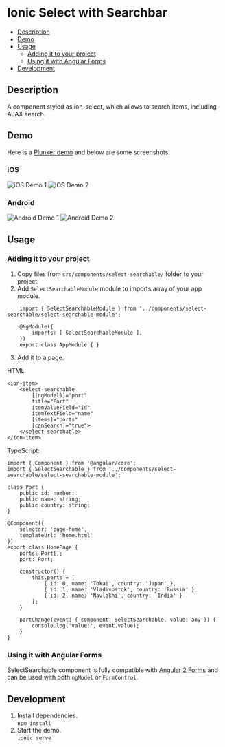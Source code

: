 # Ionic Select with Searchbar
* [Description](#description)
* [Demo](#demo)
* [Usage](#usage)
  * [Adding it to your project](#adding-it-to-your-project)
  * [Using it with Angular Forms](#using-it-with-angular-forms)
* [Development](#development)

## Description
A component styled as ion-select, which allows to search items, including AJAX search.

## Demo
Here is a [Plunker demo](http://plnkr.co/edit/YzCBKS?p=preview) and below are some screenshots.

### iOS
![iOS Demo 1](demo/ios-1.png)
![iOS Demo 2](demo/ios-2.png)

### Android
![Android Demo 1](demo/android-1.png)
![Android Demo 2](demo/android-2.png)

## Usage

### Adding it to your project
1. Copy files from `src/components/select-searchable/` folder to your project.
2. Add `SelectSearchableModule` module to imports array of your app module.
```
    import { SelectSearchableModule } from '../components/select-searchable/select-searchable-module';

    @NgModule({
        imports: [ SelectSearchableModule ],
    })
    export class AppModule { }
```
3. Add it to a page.

HTML:

    <ion-item>
        <select-searchable
            [(ngModel)]="port"
            title="Port"
            itemValueField="id"
            itemTextField="name"
            [items]="ports"
            [canSearch]="true">
        </select-searchable>
    </ion-item>

TypeScript:

    import { Component } from '@angular/core';
    import { SelectSearchable } from '../components/select-searchable/select-searchable-module';

    class Port {
        public id: number;
        public name: string;
        public country: string;
    }

    @Component({
        selector: 'page-home',
        templateUrl: 'home.html'
    })
    export class HomePage {
        ports: Port[];
        port: Port;

        constructor() {
            this.ports = [
                { id: 0, name: 'Tokai', country: 'Japan' },
                { id: 1, name: 'Vladivostok', country: 'Russia' },
                { id: 2, name: 'Navlakhi', country: 'India' }
            ];
        }

        portChange(event: { component: SelectSearchable, value: any }) {
            console.log('value:', event.value);
        }
    }

### Using it with Angular Forms
SelectSearchable component is fully compatible with [Angular 2 Forms](https://angular.io/docs/ts/latest/guide/forms.html) and can be used with both `ngModel` or `FormControl`.

## Development
1. Install dependencies.  
`npm install`  
2. Start the demo.  
`ionic serve`  
